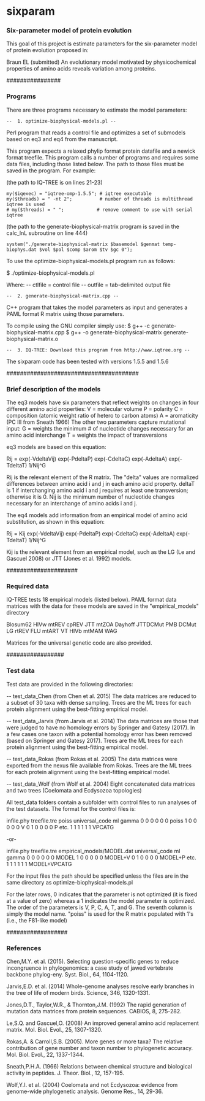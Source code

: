 # sixparam

### Six-parameter model of protein evolution ###

This goal of this project is estimate parameters for the six-parameter model of protein
evolution proposed in:

Braun EL (submitted) An evolutionary model motivated by physicochemical properties of 
amino acids reveals variation among proteins.


################
### Programs ###

There are three programs necessary to estimate the model parameters:

	--	1. optimize-biophysical-models.pl --
Perl program that reads a control file and optimizes a set of submodels based on eq3 and
eq4 from the manuscript. 

This program expects a relaxed phylip format protein datafile and a newick format treefile. This program calls a number of programs and requires some data files, including those listed below. The path to those files must be saved in the program. For example:

(the path to IQ-TREE is on lines 21-23)
	
	my($iqexec) = "iqtree-omp-1.5.5"; # iqtree executable
	my($threads) = " -nt 2";          # number of threads is multithread iqtree is used
	# my($threads) = " ";            # remove comment to use with serial iqtree

(the path to the generate-biophysical-matrix program is saved in the calc_lnL subroutine on line 444)

	system("./generate-biophysical-matrix $basemodel $genmat temp-biophys.dat $vol $pol $comp $arom $tv $gc 0");

To use the optimize-biophysical-models.pl program run as follows:

$ ./optimize-biophysical-models.pl <ctlfile> <outfile>
	
Where:
	--  ctlfile = control file
	--  outfile = tab-delimited output file

	--	2. generate-biophysical-matrix.cpp --
C++ program that takes the model parameters as input and generates a PAML format R matrix
using those parameters. 

To compile using the GNU compiler simply use:
 $ g++ -c generate-biophysical-matrix.cpp
 $ g++ -o generate-biophysical-matrix generate-biophysical-matrix.o

	--	3. IQ-TREE: Download this program from http://www.iqtree.org --
The sixparam code has been tested with versions 1.5.5 and 1.5.6


#######################################
### Brief description of the models ###

The eq3 models have six parameters that reflect weights on changes in four different
amino acid properties:
	V = molecular volume
	P = polarity
	C = composition (atomic weight ratio of hetero to carbon atoms)
	A = aromaticity (PC III from Sneath 1966)
The other two parameters capture mutational input:
	G = weights the minimum # of nucleotide changes necessary for an amino acid interchange
	T = weights the impact of transversions
	
eq3 models are based on this equation:

Rij = exp(-VdeltaVij) exp(-PdeltaP) exp(-CdeltaC) exp(-AdeltaA) exp(-TdeltaT) 1/Nij^G

Rij is the relevant element of the R matrix. The "delta" values are normalized differences 
between amino acid i and j in each amino acid property. deltaT is 1 if interchanging amino
acid i and j requires at least one transversion; otherwise it is 0. Nij is the minimum 
number of nucleotide changes necessary for an interchange of amino acids i and j.

The eq4 models add information from an empirical model of amino acid substitution, as
shown in this equation:

Rij = Kij exp(-VdeltaVij) exp(-PdeltaP) exp(-CdeltaC) exp(-AdeltaA) exp(-TdeltaT) 1/Nij^G

Kij is the relevant element from an empirical model, such as the LG (Le and Gascuel 2008)
or JTT (Jones et al. 1992) models.


#####################
### Required data ###

IQ-TREE tests 18 empirical models (listed below). PAML format data matrices with the data
for these models are saved in the "empirical_models" directory

Blosum62	HIVw		mtREV
cpREV		JTT			mtZOA
Dayhoff		JTTDCMut	PMB
DCMut		LG			rtREV
FLU			mtART		VT
HIVb		mtMAM		WAG

Matrices for the universal genetic code are also provided.


#################
### Test data ###

Test data are provided in the following directories:

-- test_data_Chen	(from Chen et al. 2015)
The data matrices are reduced to a subset of 30 taxa with dense sampling. Trees are
the ML trees for each protein alignment using the best-fitting empirical model.

-- test_data_Jarvis	(from Jarvis et al. 2014)
The data matrices are those that were judged to have no homology errors by Springer
and Gatesy (2017). In a few cases one taxon with a potential homology error has been
removed (based on Springer and Gatesy 2017). Trees are the ML trees for each protein
alignment using the best-fitting empirical model.

-- test_data_Rokas	(from Rokas et al. 2005)
The data matrices were exported from the nexus file available from Rokas. Trees are
the ML trees for each protein alignment using the best-fitting empirical model.

-- test_data_Wolf	(from Wolf et al. 2004)
Eight concatenated data matrices and two trees (Coelomata and Ecdysozoa topologies)

All test_data folders contain a subfolder with control files to run analyses of the test
datasets. The format for the control files is:

infile.phy	treefile.tre	poiss	universal_code	ml	gamma
0	0	0	0	0	0	poiss
1	0	0	0	0	0	V
0	1	0	0	0	0	P
etc.
1	1	1	1	1	1	VPCATG

-or-

infile.phy	treefile.tre	empirical_models/MODEL.dat	universal_code	ml	gamma
0	0	0	0	0	0	MODEL
1	0	0	0	0	0	MODEL+V
0	1	0	0	0	0	MODEL+P
etc.
1	1	1	1	1	1	MODEL+VPCATG

For the input files the path should be specified unless the files are in the same
directory as optimize-biophysical-models.pl

For the later rows, 0 indicates that the parameter is not optimized (it is fixed at a 
value of zero) whereas a 1 indicates the model parameter is optimized. The order of the 
parameters is V, P, C, A, T, and G. The seventh column is simply the model name. "poiss" 
is used for the R matrix populated with 1's (i.e., the F81-like model)


##################
### References ###

Chen,M.Y. et al. (2015). Selecting question-specific genes to reduce incongruence in 
phylogenomics: a case study of jawed vertebrate backbone phylog-eny. Syst. Biol., 64, 
1104-1120.

Jarvis,E.D. et al. (2014) Whole-genome analyses resolve early branches in the tree of 
life of modern birds. Science, 346, 1320-1331.

Jones,D.T., Taylor,W.R., & Thornton,J.M. (1992) The rapid generation of mutation data 
matrices from protein sequences. CABIOS, 8, 275-282.

Le,S.Q. and Gascuel,O. (2008) An improved general amino acid replacement matrix. Mol. 
Biol. Evol., 25, 1307-1320.

Rokas,A. & Carroll,S.B. (2005). More genes or more taxa? The relative contribution of
gene number and taxon number to phylogenetic accuracy. Mol. Biol. Evol., 22, 1337-1344.

Sneath,P.H.A. (1966) Relations between chemical structure and biological activity in 
peptides. J. Theor. Biol., 12, 157-195.

Wolf,Y.I. et al. (2004) Coelomata and not Ecdysozoa: evidence from genome-wide 
phylogenetic analysis. Genome Res., 14, 29-36.
